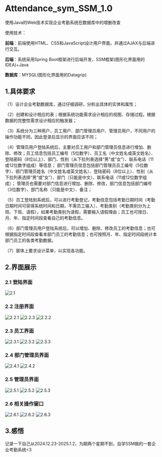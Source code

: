 # Attendance_sym_SSM_1.0
使用Java的Web技术实现企业考勤系统在数据库中的增删改查

使用技术：

**前端**：前端使用HTML、CSS和JavaScript设计用户界面，并通过AJAX与后端进行交互。<br>

**后端**：系统采用Spring Boot框架进行后端开发，SSM框架(图形化界面用的IDEA)+Java<br>

**数据库**：MYSQL(图形化界面用的Datagrip)<br>

## 1.具体要求
（1）设计企业考勤数据库，通过仔细调研，分析出具体的实体和属性；<br>

（2）创建和设计相应的表；根据系统功能需求设计相应的视图、存储过程。根据数据的完整性需求设计相应的触发器；<br>

（3）系统分为三种用户，员工用户、部门管理员用户、管理员用户，不同用户的操作功能不同，因此登录后显示的界面应该不同；<br>

（4）管理员用户登陆系统后，主要对员工用户和部门管理员信息进行增加、删除、修改；员工信息包括员工编号（5位数字）、员工名（中文姓名或英文姓名）、登陆密码（8位以上）、部门、性别（从下拉列表选择“男”或“女”）、联系电话（11
或12位数字组成）等信息；
部门管理员信息包括部门管理员员工编号（5位数字）、部门管理员姓名（中文姓名或英文姓名）、登陆密码（8位以上）、性别（从下拉列表选择“男”或“女”）、部门（只能是中文）、联系电话（11或12位数字组成）；
管理员也需要对部门信息进行增加、删除、修改，部门信息包括部门编号（3位数字）、部门名称（只能是中文）、备注；<br>

（5）员工登陆到系统后，可以进行考勤登记，考勤信息包括考勤日期时间（考勤日期时间可获得系统时间和日期，不需员工输入）、考勤类别（考勤类别分为上班、下班、请假），如果考勤类别为请假，需要输入请假理由；员工也可按日、月、年、指定时间段查看自己的考勤信息。<br>

（6）部门管理员用户登陆系统后，可以增加、删除、修改员工的考勤信息；也可根据指定时间段查看本部门员工的考勤信息；也可按照月、年、指定时间段统计本部门员工的各类考勤数据。<br>

（7）窗体上要求设计菜单，以实现各功能。<br>

## 2.界面展示
### 2.1 登陆界面
![2.1](/images/login.png)
### 2.2 注册界面
![2.2.1](/images/register3.png)
![2.2.3](/images/register2.png)
![2.2.2](/images/register1.png)
### 2.3 员工界面
![2.3.1](/images/employeeattend.png)
![2.3.2](/images/employeerecords.png)
![2.3.3](/images/leaveapply.png)
### 2.4 部门管理员界面
![2.4.1](/images/deptadmin.png)
![2.4.2](/images/deptrecords.png)
### 2.5 管理员界面
![2.5.1](/images/admin.png)
![2.5.2](/images/adminemployee.png)
![2.5.3](/images/admindept.png)
### 2.6 相关操作窗口
![2.6.1](/images/adminadd1.png)
![2.6.2](/images/admindelete1.png)
![2.6.3](/images/adminupdate1.png)

## 3.感悟
记录一下自己从2024.12.23-2025.1.2，为期两个星期不到，自学SSM做的一套企业考勤系统<3






